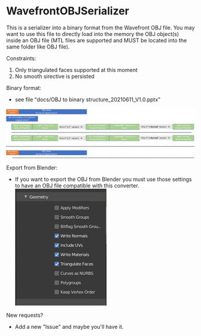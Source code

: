 # WavefrontOBJSerializer
This is a serializer into a binary format from the Wavefront OBJ file.
You may want to use this file to directly load into the memory the OBJ object(s) inside an OBJ file (MTL files are supported and MUST be located into the same folder like OBJ file).

Constraints:
1. Only triangulated faces supported at this moment
2. No smooth sirective is persisted

Binary format:
- see file "docs/OBJ to binary structure_20210611_V1.0.pptx"

![binary file structure](/docs/binary_format.png)

Export from Blender:
- If you want to export the OBJ from Blender you must use those settings to have an OBJ file compatible with this converter.
![Blender export settings](/docs/blender_export.png)

New requests?
- Add a new "Issue" and maybe you'll have it.
